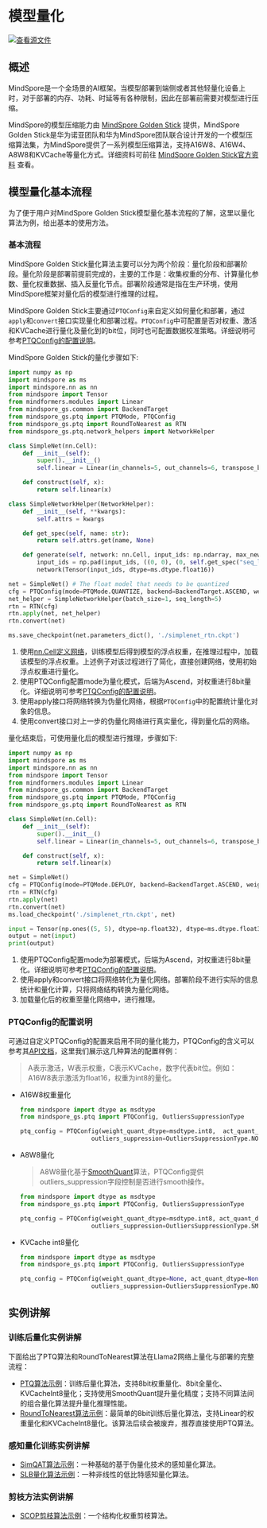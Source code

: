 # 模型量化

[![查看源文件](https://mindspore-website.obs.cn-north-4.myhuaweicloud.com/website-images/r2.6.0rc1/resource/_static/logo_source.svg)](https://gitee.com/mindspore/docs/blob/r2.6.0rc1/tutorials/source_zh_cn/model_infer/ms_infer/quantization.md)

## 概述

MindSpore是一个全场景的AI框架。当模型部署到端侧或者其他轻量化设备上时，对于部署的内存、功耗、时延等有各种限制，因此在部署前需要对模型进行压缩。

MindSpore的模型压缩能力由 [MindSpore Golden Stick](https://www.mindspore.cn/golden_stick/docs/zh-CN/r1.1.0/index.html) 提供，MindSpore Golden Stick是华为诺亚团队和华为MindSpore团队联合设计开发的一个模型压缩算法集，为MindSpore提供了一系列模型压缩算法，支持A16W8、A16W4、A8W8和KVCache等量化方式。详细资料可前往 [MindSpore Golden Stick官方资料](https://www.mindspore.cn/golden_stick/docs/zh-CN/r1.1.0/index.html) 查看。

## 模型量化基本流程

为了便于用户对MindSpore Golden Stick模型量化基本流程的了解，这里以量化算法为例，给出基本的使用方法。

### 基本流程

MindSpore Golden Stick量化算法主要可以分为两个阶段：量化阶段和部署阶段。量化阶段是部署前提前完成的，主要的工作是：收集权重的分布、计算量化参数、量化权重数据、插入反量化节点。部署阶段通常是指在生产环境，使用MindSpore框架对量化后的模型进行推理的过程。

MindSpore Golden Stick主要通过`PTQConfig`来自定义如何量化和部署，通过`apply`和`convert`接口实现量化和部署过程。`PTQConfig`中可配置是否对权重、激活和KVCache进行量化及量化到的bit位，同时也可配置数据校准策略。详细说明可参考[PTQConfig的配置说明](#ptqconfig的配置说明)。

MindSpore Golden Stick的量化步骤如下:

```python
import numpy as np
import mindspore as ms
import mindspore.nn as nn
from mindspore import Tensor
from mindformers.modules import Linear
from mindspore_gs.common import BackendTarget
from mindspore_gs.ptq import PTQMode, PTQConfig
from mindspore_gs.ptq import RoundToNearest as RTN
from mindspore_gs.ptq.network_helpers import NetworkHelper

class SimpleNet(nn.Cell):
    def __init__(self):
        super().__init__()
        self.linear = Linear(in_channels=5, out_channels=6, transpose_b=True, bias_init="normal", weight_init="normal")

    def construct(self, x):
        return self.linear(x)

class SimpleNetworkHelper(NetworkHelper):
    def __init__(self, **kwargs):
        self.attrs = kwargs

    def get_spec(self, name: str):
        return self.attrs.get(name, None)

    def generate(self, network: nn.Cell, input_ids: np.ndarray, max_new_tokens=1, **kwargs):
        input_ids = np.pad(input_ids, ((0, 0), (0, self.get_spec("seq_length") - input_ids.shape[1])), 'constant', constant_values=0)
        network(Tensor(input_ids, dtype=ms.dtype.float16))

net = SimpleNet() # The float model that needs to be quantized
cfg = PTQConfig(mode=PTQMode.QUANTIZE, backend=BackendTarget.ASCEND, weight_quant_dtype=ms.dtype.int8)
net_helper = SimpleNetworkHelper(batch_size=1, seq_length=5)
rtn = RTN(cfg)
rtn.apply(net, net_helper)
rtn.convert(net)

ms.save_checkpoint(net.parameters_dict(), './simplenet_rtn.ckpt')
```

1. 使用[nn.Cell定义网络](https://www.mindspore.cn/docs/zh-CN/r2.0/api_python/nn/mindspore.nn.Cell.html)，训练模型后得到模型的浮点权重，在推理过程中，加载该模型的浮点权重。上述例子对该过程进行了简化，直接创建网络，使用初始浮点权重进行量化。
2. 使用PTQConfig配置mode为量化模式，后端为Ascend，对权重进行8bit量化。详细说明可参考[PTQConfig的配置说明](#ptqconfig的配置说明)。
3. 使用apply接口将网络转换为伪量化网络，根据`PTQConfig`中的配置统计量化对象的信息。
4. 使用convert接口对上一步的伪量化网络进行真实量化，得到量化后的网络。

量化结束后，可使用量化后的模型进行推理，步骤如下:

```python
import numpy as np
import mindspore as ms
import mindspore.nn as nn
from mindspore import Tensor
from mindformers.modules import Linear
from mindspore_gs.common import BackendTarget
from mindspore_gs.ptq import PTQMode, PTQConfig
from mindspore_gs.ptq import RoundToNearest as RTN

class SimpleNet(nn.Cell):
    def __init__(self):
        super().__init__()
        self.linear = Linear(in_channels=5, out_channels=6, transpose_b=True, bias_init="normal", weight_init="normal")

    def construct(self, x):
        return self.linear(x)

net = SimpleNet()
cfg = PTQConfig(mode=PTQMode.DEPLOY, backend=BackendTarget.ASCEND, weight_quant_dtype=ms.dtype.int8)
rtn = RTN(cfg)
rtn.apply(net)
rtn.convert(net)
ms.load_checkpoint('./simplenet_rtn.ckpt', net)

input = Tensor(np.ones((5, 5), dtype=np.float32), dtype=ms.dtype.float32)
output = net(input)
print(output)
```

1. 使用PTQConfig配置mode为部署模式，后端为Ascend，对权重进行8bit量化。详细说明可参考[PTQConfig的配置说明](#ptqconfig的配置说明)。
2. 使用apply和convert接口将网络转化为量化网络。部署阶段不进行实际的信息统计和量化计算，只将网络结构转换为量化网络。
3. 加载量化后的权重至量化网络中，进行推理。

### PTQConfig的配置说明

可通过自定义PTQConfig的配置来启用不同的量化能力，PTQConfig的含义可以参考其[API文档](https://www.mindspore.cn/golden_stick/docs/zh-CN/r1.1.0/ptq/mindspore_gs.ptq.PTQConfig.html#mindspore_gs.ptq.PTQConfig)，这里我们展示这几种算法的配置样例：

> A表示激活，W表示权重，C表示KVCache，数字代表bit位。例如：A16W8表示激活为float16，权重为int8的量化。

- A16W8权重量化

    ```python
    from mindspore import dtype as msdtype
    from mindspore_gs.ptq import PTQConfig, OutliersSuppressionType

    ptq_config = PTQConfig(weight_quant_dtype=msdtype.int8,  act_quant_dtype=None,  kvcache_quant_dtype=None,
                        outliers_suppression=OutliersSuppressionType.NONE)
    ```

- A8W8量化

    > A8W8量化基于[SmoothQuant](https://gitcode.com/gh_mirrors/smo/smoothquant/overview)算法，PTQConfig提供outliers_suppression字段控制是否进行smooth操作。

    ```python
    from mindspore import dtype as msdtype
    from mindspore_gs.ptq import PTQConfig, OutliersSuppressionType

    ptq_config = PTQConfig(weight_quant_dtype=msdtype.int8, act_quant_dtype=msdtype.int8, kvcache_quant_dtype=None,
                        outliers_suppression=OutliersSuppressionType.SMOOTH)
    ```

- KVCache int8量化

    ```python
    from mindspore import dtype as msdtype
    from mindspore_gs.ptq import PTQConfig, OutliersSuppressionType

    ptq_config = PTQConfig(weight_quant_dtype=None, act_quant_dtype=None, kvcache_quant_dtype=msdtype.int8,
                        outliers_suppression=OutliersSuppressionType.NONE)
    ```

## 实例讲解

### 训练后量化实例讲解

下面给出了PTQ算法和RoundToNearest算法在Llama2网络上量化与部署的完整流程：

- [PTQ算法示例](https://www.mindspore.cn/golden_stick/docs/zh-CN/r1.1.0/ptq/ptq.html)：训练后量化算法，支持8bit权重量化、8bit全量化、KVCacheInt8量化；支持使用SmoothQuant提升量化精度；支持不同算法间的组合量化算法提升量化推理性能。
- [RoundToNearest算法示例](https://www.mindspore.cn/golden_stick/docs/zh-CN/r1.1.0/ptq/round_to_nearest.html)：最简单的8bit训练后量化算法，支持Linear的权重量化和KVCacheInt8量化。该算法后续会被废弃，推荐直接使用PTQ算法。

### 感知量化训练实例讲解

- [SimQAT算法示例](https://www.mindspore.cn/golden_stick/docs/zh-CN/r1.1.0/quantization/simulated_quantization.html)：一种基础的基于伪量化技术的感知量化算法。
- [SLB量化算法示例](https://www.mindspore.cn/golden_stick/docs/zh-CN/r1.1.0/quantization/slb.html)：一种非线性的低比特感知量化算法。

### 剪枝方法实例讲解

- [SCOP剪枝算法示例](https://www.mindspore.cn/golden_stick/docs/zh-CN/r1.1.0/pruner/scop.html)：一个结构化权重剪枝算法。
